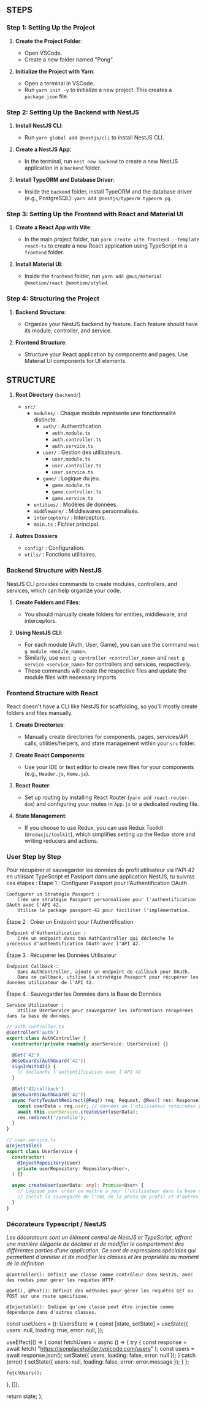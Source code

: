 ## STEPS

### Step 1: Setting Up the Project
1. **Create the Project Folder**:
   - Open VSCode.
   - Create a new folder named "Pong".

2. **Initialize the Project with Yarn**:
   - Open a terminal in VSCode.
   - Run `yarn init -y` to initialize a new project. This creates a `package.json` file.

### Step 2: Setting Up the Backend with NestJS
1. **Install NestJS CLI**:
   - Run `yarn global add @nestjs/cli` to install NestJS CLI.

2. **Create a NestJS App**:
   - In the terminal, run `nest new backend` to create a new NestJS application in a `backend` folder.

3. **Install TypeORM and Database Driver**:
   - Inside the `backend` folder, install TypeORM and the database driver (e.g., PostgreSQL): `yarn add @nestjs/typeorm typeorm pg`.

### Step 3: Setting Up the Frontend with React and Material UI
1. **Create a React App with Vite**:
   - In the main project folder, run `yarn create vite frontend --template react-ts` to create a new React application using TypeScript in a `frontend` folder.

2. **Install Material UI**:
   - Inside the `frontend` folder, run `yarn add @mui/material @emotion/react @emotion/styled`.

### Step 4: Structuring the Project
1. **Backend Structure**:
   - Organize your NestJS backend by feature. Each feature should have its module, controller, and service.

2. **Frontend Structure**:
   - Structure your React application by components and pages. Use Material UI components for UI elements.

## STRUCTURE

1. **Root Directory** (`backend/`)
   - `src/`
     - `modules/` : Chaque module représente une fonctionnalité distincte.
       - `auth/` : Authentification.
         - `auth.module.ts`
         - `auth.controller.ts`
         - `auth.service.ts`
       - `user/` : Gestion des utilisateurs.
         - `user.module.ts`
         - `user.controller.ts`
         - `user.service.ts`
       - `game/` : Logique du jeu.
         - `game.module.ts`
         - `game.controller.ts`
         - `game.service.ts`
     - `entities/` : Modèles de données.
     - `middleware/` : Middlewares personnalisés.
     - `interceptors/` : Interceptors.
     - `main.ts` : Fichier principal.

2. **Autres Dossiers**
   - `config/` : Configuration.
   - `utils/` : Fonctions utilitaires.


### Backend Structure with NestJS

NestJS CLI provides commands to create modules, controllers, and services, which can help organize your code.

1. **Create Folders and Files**:
   - You should manually create folders for entities, middleware, and interceptors.

2. **Using NestJS CLI**:
   - For each module (Auth, User, Game), you can use the command `nest g module <module_name>`.
   - Similarly, use `nest g controller <controller_name>` and `nest g service <service_name>` for controllers and services, respectively.
   - These commands will create the respective files and update the module files with necessary imports.

### Frontend Structure with React

React doesn't have a CLI like NestJS for scaffolding, so you'll mostly create folders and files manually.

1. **Create Directories**:
   - Manually create directories for components, pages, services/API calls, utilities/helpers, and state management within your `src` folder.

2. **Create React Components**:
   - Use your IDE or text editor to create new files for your components (e.g., `Header.js`, `Home.js`).

3. **React Router**:
   - Set up routing by installing React Router (`yarn add react-router-dom`) and configuring your routes in `App.js` or a dedicated routing file.

4. **State Management**:
   - If you choose to use Redux, you can use Redux Toolkit (`@reduxjs/toolkit`), which simplifies setting up the Redux store and writing reducers and actions.

### User Step by Step

Pour récupérer et sauvegarder les données de profil utilisateur via l'API 42 en utilisant TypeScript et Passport dans une application NestJS, tu suivras ces étapes :
Étape 1 : Configurer Passport pour l'Authentification OAuth

    Configurer un Stratégie Passport :
        Crée une stratégie Passport personnalisée pour l'authentification OAuth avec l'API 42.
        Utilise le package passport-42 pour faciliter l'implémentation.

Étape 2 : Créer un Endpoint pour l'Authentification

    Endpoint d'Authentification :
        Crée un endpoint dans ton AuthController qui déclenche le processus d'authentification OAuth avec l'API 42.

Étape 3 : Récupérer les Données Utilisateur

    Endpoint Callback :
        Dans AuthController, ajoute un endpoint de callback pour OAuth.
        Dans ce callback, utilise la stratégie Passport pour récupérer les données utilisateur de l'API 42.

Étape 4 : Sauvegarder les Données dans la Base de Données

    Service Utilisateur :
        Utilise UserService pour sauvegarder les informations récupérées dans ta base de données.

```typescript
// auth.controller.ts
@Controller('auth')
export class AuthController {
  constructor(private readonly userService: UserService) {}

  @Get('42')
  @UseGuards(AuthGuard('42'))
  signInWith42() {
    // déclenche l'authentification avec l'API 42
  }

  @Get('42/callback')
  @UseGuards(AuthGuard('42'))
  async fortyTwoAuthRedirect(@Req() req: Request, @Res() res: Response) {
    const userData = req.user; // données de l'utilisateur retournées par l'API 42
    await this.userService.createUser(userData);
    res.redirect('/profile');
  }
}

// user.service.ts
@Injectable()
export class UserService {
  constructor(
    @InjectRepository(User)
    private userRepository: Repository<User>,
  ) {}

  async createUser(userData: any): Promise<User> {
    // Logique pour créer ou mettre à jour l'utilisateur dans la base de données
    // Inclut la sauvegarde de l'URL de la photo de profil et d'autres données
  }
}
```

### Décorateurs Typescript / NestJS
_Les décorateurs sont un élément central de NestJS et TypeScript, offrant une manière élégante de déclarer et de modifier le comportement des différentes parties d'une application._
_Ce sont de expressions spéciales qui permettent d'annoter et de modifier les classes et les propriétés au moment de la définition_

    @Controller(): Définit une classe comme contrôleur dans NestJS, avec des routes pour gérer les requêtes HTTP.

    @Get(), @Post(): Définit des méthodes pour gérer les requêtes GET ou POST sur une route spécifique.

    @Injectable(): Indique qu'une classe peut être injectée comme dépendance dans d'autres classes.


const useUsers = (): UsersState => {
  const [state, setState] = useState<UsersState>({
    users: null,
    loading: true,
    error: null,
  });

  useEffect(() => {
    const fetchUsers = async () => {
      try {
        const response = await fetch(
          "https://jsonplaceholder.typicode.com/users"
        );
        const users = await response.json();
        setState({ users, loading: false, error: null });
      } catch (error) {
        setState({ users: null, loading: false, error: error.message });
      }
    };

    fetchUsers();
  }, []);

  return state;
};